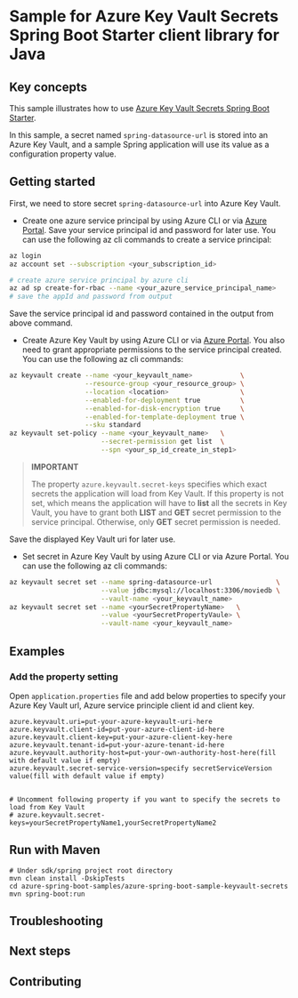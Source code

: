 # Sample for Azure Key Vault Secrets Spring Boot Starter client library for Java

## Key concepts
This sample illustrates how to use [Azure Key Vault Secrets Spring Boot Starter](https://github.com/Azure/azure-sdk-for-java/blob/master/sdk/spring/azure-spring-boot-starter-keyvault-secrets/README.md).

In this sample, a secret named `spring-datasource-url` is stored into an Azure Key Vault, and a sample Spring application will use its value as a configuration property value.

## Getting started
First, we need to store secret `spring-datasource-url` into Azure Key Vault.

- Create one azure service principal by using Azure CLI or via [Azure Portal](https://docs.microsoft.com/azure/azure-resource-manager/resource-group-create-service-principal-portal). Save your service principal id and password for later use.
You can use the following az cli commands to create a service principal:
```bash
az login
az account set --subscription <your_subscription_id>

# create azure service principal by azure cli
az ad sp create-for-rbac --name <your_azure_service_principal_name>
# save the appId and password from output
```
Save the service principal id and password contained in the output from above command.

- Create Azure Key Vault by using Azure CLI or via [Azure Portal](https://portal.azure.com). You also need to grant appropriate permissions to the service principal created.
You can use the following az cli commands:
```bash
az keyvault create --name <your_keyvault_name>            \
                   --resource-group <your_resource_group> \
                   --location <location>                  \
                   --enabled-for-deployment true          \
                   --enabled-for-disk-encryption true     \
                   --enabled-for-template-deployment true \
                   --sku standard
az keyvault set-policy --name <your_keyvault_name>   \
                       --secret-permission get list  \
                       --spn <your_sp_id_create_in_step1>
```
> **IMPORTANT** 
>
> The property `azure.keyvault.secret-keys` specifies which exact secrets the application will load from Key Vault. If this property is not set, which means the application will have to **list** all the secrets in Key Vault, you have to grant both **LIST** and **GET** secret permission to the service principal. Otherwise, only **GET** secret permission is needed.  

Save the displayed Key Vault uri for later use.

- Set secret in Azure Key Vault by using Azure CLI or via Azure Portal. 
You can use the following az cli commands:
```bash
az keyvault secret set --name spring-datasource-url                \
                       --value jdbc:mysql://localhost:3306/moviedb \
                       --vault-name <your_keyvault_name>
az keyvault secret set --name <yourSecretPropertyName>   \
                       --value <yourSecretPropertyVaule> \
                       --vault-name <your_keyvault_name>
```


## Examples

### Add the property setting
Open `application.properties` file and add below properties to specify your Azure Key Vault url, Azure service principle client id and client key.

```properties
azure.keyvault.uri=put-your-azure-keyvault-uri-here
azure.keyvault.client-id=put-your-azure-client-id-here
azure.keyvault.client-key=put-your-azure-client-key-here
azure.keyvault.tenant-id=put-your-azure-tenant-id-here
azure.keyvault.authority-host=put-your-own-authority-host-here(fill with default value if empty)
azure.keyvault.secret-service-version=specify secretServiceVersion value(fill with default value if empty)


# Uncomment following property if you want to specify the secrets to load from Key Vault
# azure.keyvault.secret-keys=yourSecretPropertyName1,yourSecretPropertyName2
```


## Run with Maven
```
# Under sdk/spring project root directory
mvn clean install -DskipTests
cd azure-spring-boot-samples/azure-spring-boot-sample-keyvault-secrets
mvn spring-boot:run
```

## Troubleshooting
## Next steps
## Contributing
